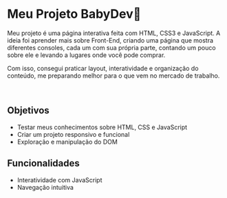 <h1>Meu Projeto BabyDev🍼</h1>
<p>Meu projeto é uma página interativa feita com HTML, CSS3 e JavaScript. A ideia foi aprender mais sobre Front-End, criando uma página que mostra diferentes consoles,
  cada um com sua própria parte, contando um pouco sobre ele e levando a lugares onde você pode comprar.

Com isso, consegui praticar layout, interatividade e organização do conteúdo, me preparando melhor para o que vem no mercado de trabalho.</p>
<br>
<h2>Objetivos</h2>
<ul>
  <li>Testar meus conhecimentos sobre HTML, CSS e JavaScript</li>
  <li>Criar um projeto responsivo e funcional</li>
  <li>Exploração e manipulação do DOM</li>
</ul>

<h2>Funcionalidades</h2>
<ul>
  <li>Interatividade com JavaScript</li>
  <li>Navegação intuitiva</li>
</ul>
